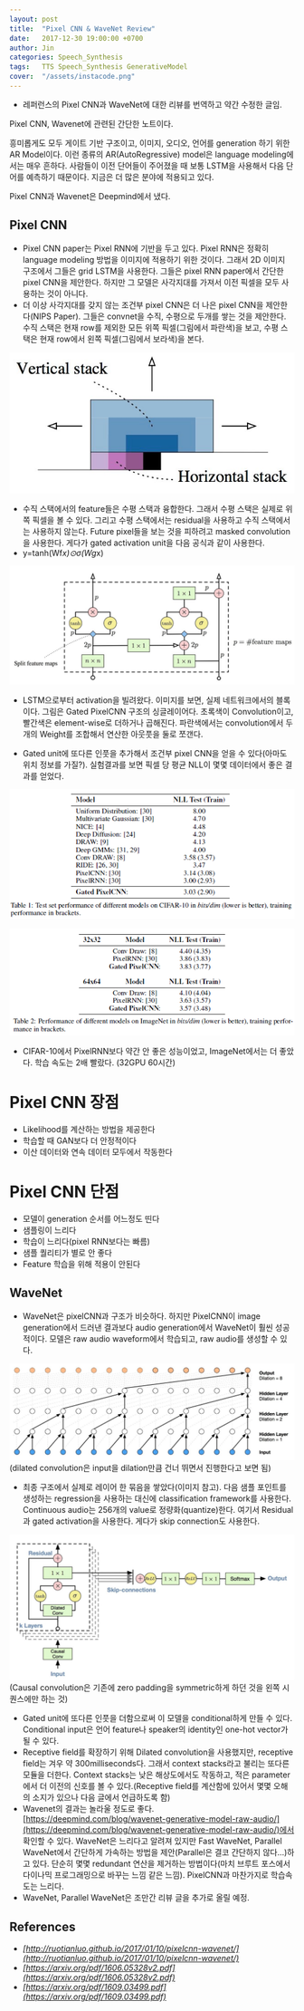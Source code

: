 ```yaml
---
layout: post
title:  "Pixel CNN & WaveNet Review"
date:   2017-12-30 19:00:00 +0700
author: Jin
categories: Speech_Synthesis
tags:	TTS Speech_Synthesis GenerativeModel
cover:  "/assets/instacode.png"
---
```


+	레퍼런스의 Pixel CNN과 WaveNet에 대한 리뷰를 번역하고 약간 수정한 글임.

Pixel CNN, Wavenet에 관련된 간단한 노트이다.

흥미롭게도 모두 게이트 기반 구조이고, 이미지, 오디오, 언어를 generation 하기 위한 AR Model이다. 이런 종류의 AR(AutoRegressive) model은 language modeling에서는 매우 흔하다. 사람들이 이전 단어들이 주어졌을 때 보통 LSTM을 사용해서 다음 단어를 예측하기 때문이다. 지금은 더 많은 분야에 적용되고 있다.

Pixel CNN과 Wavenet은 Deepmind에서 냈다.

## Pixel CNN
+	Pixel CNN paper는 Pixel RNN에 기반을 두고 있다. Pixel RNN은 정확히 language modeling 방법을 이미지에 적용하기 위한 것이다. 그래서 2D 이미지 구조에서 그들은 grid LSTM을 사용한다. 그들은 pixel RNN paper에서 간단한 pixel CNN을 제안한다. 하지만 그 모델은 사각지대를 가져서 이전 픽셀을 모두 사용하는 것이 아니다.
+	더 이상 사각지대를 갖지 않는 조건부 pixel CNN은 더 나은 pixel CNN을 제안한다(NIPS Paper). 그들은 convnet을 수직, 수평으로 두개를 쌓는 것을 제안한다. 수직 스택은 현재 row를 제외한 모든 위쪽 픽셀(그림에서 파란색)을 보고, 수평 스택은 현재 row에서 왼쪽 픽셀(그림에서 보라색)을 본다.

![Screenshot Jupyter](https://raw.githubusercontent.com/yangyangii/yangyangii.github.io/master/assets/_posts/pixel_cnn_example.jpg  "pixel_cnn_example")

+	수직 스택에서의 feature들은 수평 스택과 융합한다. 그래서 수평 스택은 실제로 위쪽 픽셀을 볼 수 있다. 그리고 수평 스택에서는 residual을 사용하고 수직 스택에서는 사용하지 않는다. Future pixel들을 보는 것을 피하려고 masked convolution을 사용한다. 게다가 gated activation unit을 다음 공식과 같이 사용한다.
+	y=tanh(Wf*x)⊙σ(Wg*x)

![Screenshot Jupyter](https://raw.githubusercontent.com/yangyangii/yangyangii.github.io/master/assets/_posts/gated_pixel_cnn.jpg  "gated_pixel_cnn")

+	LSTM으로부터 activation을 빌려왔다. 이미지를 보면, 실제 네트워크에서의 블록이다. 그림은 Gated PixelCNN 구조의 싱글레이어다. 초록색이 Convolution이고, 빨간색은 element-wise로 더하거나 곱해진다. 파란색에서는 convolution에서 두개의 Weight를 조합해서 연산한 아웃풋을 둘로 쪼갠다.

+	Gated unit에 또다른 인풋을 추가해서 조건부 pixel CNN을 얻을 수 있다(아마도 위치 정보를 가질?). 실험결과를 보면 픽셀 당 평균 NLL이 몇몇 데이터에서 좋은 결과를 얻었다.

![Screenshot Jupyter](https://raw.githubusercontent.com/yangyangii/yangyangii.github.io/master/assets/_posts/pixel_cnn_result1.png  "pixel_cnn_result1")

![Screenshot Jupyter](https://raw.githubusercontent.com/yangyangii/yangyangii.github.io/master/assets/_posts/pixel_cnn_result2.png  "pixel_cnn_result2")

+	CIFAR-10에서 PixelRNN보다 약간 안 좋은 성능이었고, ImageNet에서는 더 좋았다. 학습 속도는 2배 빨랐다. (32GPU 60시간)

# Pixel CNN 장점
+	Likelihood를 계산하는 방법을 제공한다
+	학습할 때 GAN보다 더 안정적이다
+	이산 데이터와 연속 데이터 모두에서 작동한다
# Pixel CNN 단점
+	모델이 generation 순서를 어느정도 띤다
+	샘플링이 느리다
+	학습이 느리다(pixel RNN보다는 빠름)
+	샘플 퀄리티가 별로 안 좋다
+	Feature 학습을 위해 적용이 안된다

## WaveNet
+	WaveNet은 pixelCNN과 구조가 비슷하다. 하지만 PixelCNN이 image generation에서 드러낸 결과보다 audio generation에서 WaveNet이 훨씬 성공적이다. 모델은 raw audio waveform에서 학습되고, raw audio를 생성할 수 있다.

![Screenshot Jupyter](https://raw.githubusercontent.com/yangyangii/yangyangii.github.io/master/assets/_posts/dilated_causal_convolution.jpg  "dilated_causal_convolution")
(dilated convolution은 input을 dilation만큼 건너 뛰면서 진행한다고 보면 됨)

+	최종 구조에서 실제로 레이어 한 묶음을 쌓았다(이미지 참고). 다음 샘플 포인트를 생성하는 regression을 사용하는 대신에 classification framework를 사용한다. Continuous audio는 256개의 value로 정량화(quantize)한다. 여기서 Residual과 gated activation을 사용한다. 게다가 skip connection도 사용한다.

![Screenshot Jupyter](https://raw.githubusercontent.com/yangyangii/yangyangii.github.io/master/assets/_posts/wavenet_architecture.jpg  "wavenet_architecture")
(Causal convolution은 기존에 zero padding을 symmetric하게 하던 것을 왼쪽 시퀀스에만 하는 것)

+	Gated unit에 또다른 인풋을 더함으로써 이 모델을 conditional하게 만들 수 있다. Conditional input은 언어 feature나 speaker의 identity인 one-hot vector가 될 수 있다.
+	Receptive field를 확장하기 위해 Dilated convolution을 사용했지만, receptive field는 겨우 약 300milliseconds다. 그래서 context stacks라고 불리는 또다른 모듈을 더한다. Context stacks는 낮은 해상도에서도 작동하고, 적은 parameter에서 더 이전의 신호를 볼 수 있다.(Receptive field를 계산함에 있어서 몇몇 오해의 소지가 있으나 다음 글에서 언급하도록 함)
+	Wavenet의 결과는 놀라울 정도로 좋다. [https://deepmind.com/blog/wavenet-generative-model-raw-audio/](https://deepmind.com/blog/wavenet-generative-model-raw-audio/)에서 확인할 수 있다. WaveNet은 느리다고 알려져 있지만 Fast WaveNet, Parallel WaveNet에서 간단하게 가속하는 방법을 제안(Parallel은 결코 간단하지 않다...)하고 있다. 단순히 몇몇 redundant 연산을 제거하는 방법이다(마치 브루트 포스에서 다이나믹 프로그래밍으로 바꾸는 느낌 같은 느낌). PixelCNN과 마찬가지로 학습속도는 느리다.
+	WaveNet, Parallel WaveNet은 조만간 리뷰 글을 추가로 올릴 예정.


## References
+   <em>[http://ruotianluo.github.io/2017/01/10/pixelcnn-wavenet/](http://ruotianluo.github.io/2017/01/10/pixelcnn-wavenet/)</em>
+	<em>[https://arxiv.org/pdf/1606.05328v2.pdf](https://arxiv.org/pdf/1606.05328v2.pdf)</em>
+	<em>[https://arxiv.org/pdf/1609.03499.pdf](https://arxiv.org/pdf/1609.03499.pdf)</em>
